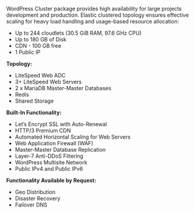 WordPress Cluster package provides high availability for large projects development and production. Elastic clustered topology ensures effective scaling for heavy load handling and usage-based resource allocation:

* Up to 244 cloudlets (30.5 GiB RAM, 97.6 GHz CPU)
* Up to 180 GB of Disk
* CDN - 100 GB free
* 1 Public IP

**Topology:**  

* LiteSpeed Web ADC
* 3+  LiteSpeed Web Servers
* 2 x MariaDB Master-Master Databases
* Redis 
* Shared Storage

**Built-In Functionality:**

* Let’s Encrypt SSL with Auto-Renewal
* HTTP/3 Premium CDN
* Automated Horizontal Scaling for Web Servers
* Web Application Firewall (WAF)
* Master-Master Database Replication
* Layer-7 Anti-DDoS Filtering
* WordPress Multisite Network
* Public IPv4 and Public IPv6


**Functionality Available by Request:**
* Geo Distribution
* Disaster Recovery
* Failover DNS
